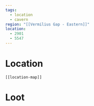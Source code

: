 ```yaml
---
tags:
  - location
  - cavern
region: "[[Vermilius Gap - Eastern]]"
location:
  - 2901
  - 5547
---
```

# Location
```meta-bind-embed
[[location-map]]
```
# Loot
